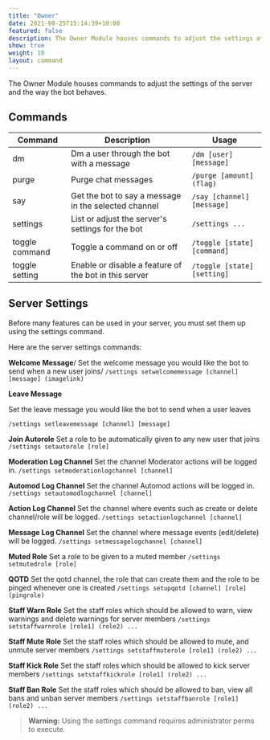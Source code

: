 ```yaml
---
title: "Owner"
date: 2021-08-25T15:14:39+10:00
featured: false
description: The Owner Module houses commands to adjust the settings of the server and the way the bot behaves.
show: true
weight: 10
layout: command
---
```


The Owner Module houses commands to adjust the settings of the server and the way the bot behaves.


## Commands

| Command              | Description                                                   | Usage                                  |
| -------------------- | ------------------------------------------------------------- | -------------------------------------- |
| dm                   | Dm a user through the bot with a message                      | `/dm [user] [message]`                 |
| purge                | Purge chat messages                                           | `/purge [amount] (flag)`               |
| say                  | Get the bot to say a message in the selected channel          | `/say [channel] [message]`             |
| settings             | List or adjust the server's settings for the bot              | `/settings ...`                        |
| toggle command       | Toggle a command on or off                                    | `/toggle [state] [command]`            |
| toggle setting       | Enable or disable a feature of the bot in this server         | `/toggle [state] [setting]`            |


## Server Settings

Before many features can be used in your server, you must set them up using the settings command.

Here are the server settings commands:

**Welcome Message**/
Set the welcome message you would like the bot to send when a new user joins/
`/settings setwelcomemessage [channel] [message] (imagelink)`

**Leave Message**

Set the leave message you would like the bot to send when a user leaves

`/settings setleavemessage [channel] [message]`

**Join Autorole**
Set a role to be automatically given to any new user that joins
`/settings setautorole [role]`

**Moderation Log Channel**
Set the channel Moderator actions will be logged in.
`/settings setmoderationlogchannel [channel]`

**Automod Log Channel**
Set the channel Automod actions will be logged in.
`/settings setautomodlogchannel [channel]`

**Action Log Channel**
Set the channel where events such as create or delete channel/role will be logged.
`/settings setactionlogchannel [channel]`

**Message Log Channel**
Set the channel where message events (edit/delete) will be logged.
`/settings setmessagelogchannel [channel]`

**Muted Role**
Set a role to be given to a muted member
`/settings setmutedrole [role]`

**QOTD**
Set the qotd channel, the role that can create them and the role to be pinged whenever one is created
`/settings setupqotd [channel] [role] (pingrole)`

**Staff Warn Role**
Set the staff roles which should be allowed to warn, view warnings and delete warnings for server members
`/settings setstaffwarnrole [role1] (role2) ...`

**Staff Mute Role**
Set the staff roles which should be allowed to mute, and unmute server members
`/settings setstaffmuterole [role1] (role2) ...`

**Staff Kick Role**
Set the staff roles which should be allowed to kick server members
`/settings setstaffkickrole [role1] (role2) ...`

**Staff Ban Role**
Set the staff roles which should be allowed to ban, view all bans and unban server members
`/settings setstaffbanrole [role1] (role2) ...`

> **Warning:** Using the settings command requires administrator perms to execute.
